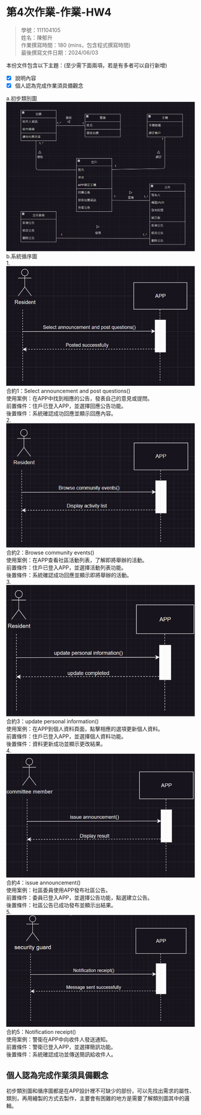 # 第4次作業-作業-HW4
>
>學號：111104105
><br />
>姓名：陳郁升
><br />
>作業撰寫時間：180 (mins，包含程式撰寫時間)
><br />
>最後撰寫文件日期：2024/06/03
>

本份文件包含以下主題：(至少需下面兩項，若是有多者可以自行新增)
- [x] 說明內容
- [x] 個人認為完成作業須具備觀念

a.初步類別圖  
![alt text](/類別圖/初步類別圖.png)  
b.系統循序圖  
1.  
![alt text](/循序圖/循序圖1.png)  
合約1：Select announcement and post questions()<br/>
使用案例：在APP中找到相應的公告，發表自己的意見或提問。<br/>
前置條件：住戶已登入APP，並選擇回應公告功能。<br/>
後置條件：系統確認成功回應並顯示回應內容。<br/>
2.<br/>
![alt text](/循序圖/循序圖2.png)  
合約2：Browse community events()<br/>
使用案例：在APP查看社區活動列表，了解即將舉辦的活動。<br/>
前置條件：住戶已登入APP，並選擇活動列表功能。<br/>
後置條件：系統確認成功回應並顯示即將舉辦的活動。<br/>
3.<br/>
![alt text](/循序圖/循序圖3.png)  
合約3：update personal information()<br/>
使用案例：在APP到個人資料頁面，點擊相應的選項更新個人資料。<br/>
前置條件：住戶已登入APP，並選擇個人資料功能。<br/>
後置條件：資料更新成功並顯示更改結果。<br/>
4.<br/>
![alt text](/循序圖/循序圖4.png)  
合約4：issue announcement()<br/>
使用案例：社區委員使用APP發布社區公告。<br/>
前置條件：委員已登入APP，並選擇公告功能，點選建立公告。<br/>
後置條件：社區公告已成功發布並顯示出結果。<br/>
5.<br/>
![alt text](/循序圖/循序圖5.png)  
合約5：Notification receipt()<br/>
使用案例：警衛在APP中向收件人發送通知。<br/>
前置條件：警衛已登入APP，並選擇簡訊功能。<br/>
後置條件：系統確認成功並傳送簡訊給收件人。<br/>
## 個人認為完成作業須具備觀念

初步類別圖和循序圖都是在APP設計裡不可缺少的部份，可以先找出需求的屬性、類別，再用繪製的方式去製作，主要會有困難的地方是需要了解類別圖其中的邏輯。